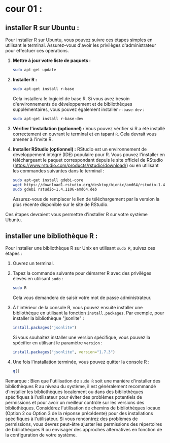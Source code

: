 # cour 01 : 


## installer R sur Ubuntu :

Pour installer R sur Ubuntu, vous pouvez suivre ces étapes simples en utilisant le terminal. Assurez-vous d'avoir les privilèges d'administrateur pour effectuer ces opérations.

1. **Mettre à jour votre liste de paquets :**
   ```bash
   sudo apt-get update
   ```

2. **Installer R :**
   ```bash
   sudo apt-get install r-base
   ```

   Cela installera le logiciel de base R. Si vous avez besoin d'environnements de développement et de bibliothèques supplémentaires, vous pouvez également installer `r-base-dev` :
   ```bash
   sudo apt-get install r-base-dev
   ```

3. **Vérifier l'installation (optionnel) :**
   Vous pouvez vérifier si R a été installé correctement en ouvrant le terminal et en tapant `R`. Cela devrait vous amener à l'invite R.

4. **Installer RStudio (optionnel) :**
   RStudio est un environnement de développement intégré (IDE) populaire pour R. Vous pouvez l'installer en téléchargeant le paquet correspondant depuis le site officiel de RStudio (https://www.rstudio.com/products/rstudio/download/) ou en utilisant les commandes suivantes dans le terminal :
   ```bash
   sudo apt-get install gdebi-core
   wget https://download1.rstudio.org/desktop/bionic/amd64/rstudio-1.4.1106-amd64.deb
   sudo gdebi rstudio-1.4.1106-amd64.deb
   ```

   Assurez-vous de remplacer le lien de téléchargement par la version la plus récente disponible sur le site de RStudio.

Ces étapes devraient vous permettre d'installer R sur votre système Ubuntu.

## installer une bibliothèque R : 

Pour installer une bibliothèque R sur Unix en utilisant `sudo R`, suivez ces étapes :

1. Ouvrez un terminal.

2. Tapez la commande suivante pour démarrer R avec des privilèges élevés en utilisant `sudo` :
   ```bash
   sudo R
   ```

   Cela vous demandera de saisir votre mot de passe administrateur.

3. À l'intérieur de la console R, vous pouvez ensuite installer une bibliothèque en utilisant la fonction `install.packages`. Par exemple, pour installer la bibliothèque "jsonlite" :
   ```R
   install.packages("jsonlite")
   ```

   Si vous souhaitez installer une version spécifique, vous pouvez la spécifier en utilisant le paramètre `version` :
   ```R
   install.packages("jsonlite", version="1.7.3")
   ```

4. Une fois l'installation terminée, vous pouvez quitter la console R :
   ```R
   q()
   ```

Remarque : Bien que l'utilisation de `sudo R` soit une manière d'installer des bibliothèques R au niveau du système, il est généralement recommandé d'installer les bibliothèques localement ou dans des bibliothèques spécifiques à l'utilisateur pour éviter des problèmes potentiels de permissions et pour avoir un meilleur contrôle sur les versions des bibliothèques. Considérez l'utilisation de chemins de bibliothèques locaux (Option 2 ou Option 3 de la réponse précédente) pour des installations spécifiques à l'utilisateur. Si vous rencontrez des problèmes de permissions, vous devrez peut-être ajuster les permissions des répertoires de bibliothèques R ou envisager des approches alternatives en fonction de la configuration de votre système.